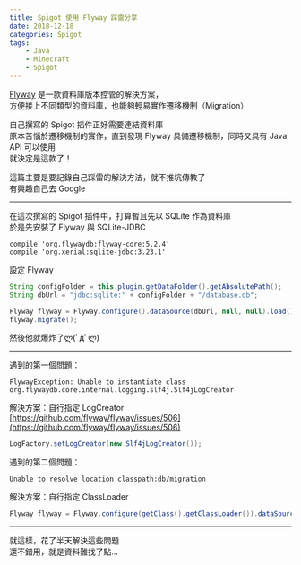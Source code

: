 ```yaml
---
title: Spigot 使用 Flyway 踩雷分享
date: 2018-12-18
categories: Spigot
tags:
    - Java
    - Minecraft
    - Spigot
---
```

[Flyway](https://flywaydb.org/) 是一款資料庫版本控管的解決方案，  
方便接上不同類型的資料庫，也能夠輕易實作遷移機制（Migration）

自己撰寫的 Spigot 插件正好需要連結資料庫  
原本苦惱於遷移機制的實作，直到發現 Flyway 具備遷移機制，同時又具有 Java API 可以使用  
就決定是這款了！

這篇主要是要記錄自己踩雷的解決方法，就不推坑傳教了  
有興趣自己去 Google

---

在這次撰寫的 Spigot 插件中，打算暫且先以 SQLite 作為資料庫  
於是先安裝了 Flyway 與 SQLite-JDBC

```
compile 'org.flywaydb:flyway-core:5.2.4'
compile 'org.xerial:sqlite-jdbc:3.23.1'
```

設定 Flyway

```java
String configFolder = this.plugin.getDataFolder().getAbsolutePath();
String dbUrl = "jdbc:sqlite:" + configFolder + "/database.db";

Flyway flyway = Flyway.configure().dataSource(dbUrl, null, null).load();
flyway.migrate();
```

然後他就爆炸了ლ(ﾟдﾟლ)

---

遇到的第一個問題：

```
FlywayException: Unable to instantiate class org.flywaydb.core.internal.logging.slf4j.Slf4jLogCreator
```

解決方案：自行指定 LogCreator  
[https://github.com/flyway/flyway/issues/506](https://github.com/flyway/flyway/issues/506)

```java
LogFactory.setLogCreator(new Slf4jLogCreator());
```

遇到的第二個問題：

```
Unable to resolve location classpath:db/migration
```

解決方案：自行指定 ClassLoader

```java
Flyway flyway = Flyway.configure(getClass().getClassLoader()).dataSource(dbUrl, null, null).load();
```

---

就這樣，花了半天解決這些問題  
還不錯用，就是資料難找了點…
